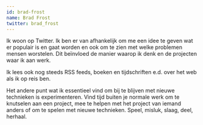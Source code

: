 ```yaml
---
id: brad-frost
name: Brad Frost
twitter: brad_frost
---
```


Ik woon op Twitter. Ik ben er van afhankelijk om me een idee te geven wat er populair is en gaat worden en ook om te zien met welke problemen mensen worstelen. Dit beïnvloed de manier waarop ik denk en de projecten waar ik aan werk.

Ik lees ook nog steeds RSS feeds, boeken en tijdschriften e.d. over het web als ik op reis ben.

Het andere punt wat ik essentieel vind om bij te blijven met nieuwe technieken is experimenteren. Vind tijd buiten je normale werk om te knutselen aan een project, mee te helpen met het project van iemand anders of om te spelen met nieuwe technieken. Speel, misluk, slaag, deel, herhaal.